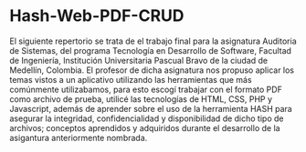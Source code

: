 # Hash-Web-PDF-CRUD
El siguiente repertorio se trata de el trabajo final para la asignatura Auditoria de Sistemas, del programa Tecnología en Desarrollo de Software, Facultad de Ingeniería, Institución Universitaria Pascual Bravo de la ciudad de Medellín, Colombia.
El profesor de dicha asignatura nos propuso aplicar los temas vistos a un aplicativo utilizando las herramientas que más comúnmente utilizabamos, para esto escogí trabajar con el formato PDF como archivo de prueba, utilicé las tecnologías de HTML, CSS, PHP y Javascript, además de aprender sobre el uso de la herramienta HASH para asegurar la integridad, confidencialidad y disponibilidad de dicho tipo de archivos; conceptos aprendidos y adquiridos durante el desarrollo de la asigantura anteriormente nombrada.
